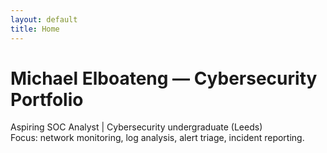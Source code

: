 ```yaml
---
layout: default
title: Home
---
```


# Michael Elboateng — Cybersecurity Portfolio

Aspiring SOC Analyst | Cybersecurity undergraduate (Leeds)  
Focus: network monitoring, log analysis, alert triage, incident reporting.

